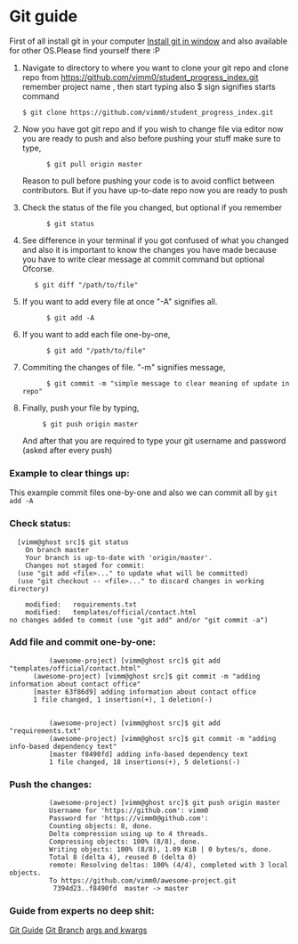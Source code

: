 # Git guide
First of  all install git in your computer
 [Install git in window](https://www.atlassian.com/git/tutorials/install-git#windows) and also available for other OS.Please find yourself there :P
1.  Navigate to directory to where you want to clone your git repo and clone repo from https://github.com/vimm0/student_progress_index.git remember project name , then start typing also $ sign signifies starts command

    ```
    $ git clone https://github.com/vimm0/student_progress_index.git
    ```

2. Now you have got git repo and if you wish to change file via editor now you are ready to push and also before pushing your stuff
   make sure to type,

    ```
          $ git pull origin master

    ```
    Reason to pull before pushing your code is to avoid conflict between contributors. But if you have up-to-date repo now you are ready to push
3. Check the status of the file you changed, but optional if you remember
    ```
          $ git status

    ```
4. See difference in your terminal if you got confused of what you changed and also it is important to know the changes you have made because you have to write clear message at commit command but optional Ofcorse.
    ```
       $ git diff "/path/to/file"

    ```
5. If you want to add every file at once "-A" signifies all.
    ```
          $ git add -A

    ```
6. If you want to add each file one-by-one,
    ```
          $ git add "/path/to/file"

    ```
7. Commiting the changes of file. "-m" signifies message,
    ```
          $ git commit -m "simple message to clear meaning of update in repo"

    ```
8. Finally, push your file by typing,
     ```
          $ git push origin master

    ```
    And after that you are required to type your git username and password (asked after every push)
          
### Example to clear things up:
This example commit files one-by-one and also we can commit all by ``git add -A``
 
### Check status:
```
  [vimm@ghost src]$ git status
	On branch master
	Your branch is up-to-date with 'origin/master'.
	Changes not staged for commit:
  (use "git add <file>..." to update what will be committed)
  (use "git checkout -- <file>..." to discard changes in working directory)

	modified:   requirements.txt
	modified:   templates/official/contact.html
no changes added to commit (use "git add" and/or "git commit -a")

```
### Add file and commit one-by-one:
```
          (awesome-project) [vimm@ghost src]$ git add "templates/official/contact.html"
	  (awesome-project) [vimm@ghost src]$ git commit -m "adding information about contact office"
	  [master 63f86d9] adding information about contact office
	  1 file changed, 1 insertion(+), 1 deletion(-)

    
          (awesome-project) [vimm@ghost src]$ git add "requirements.txt" 
          (awesome-project) [vimm@ghost src]$ git commit -m "adding info-based dependency text"
          [master f8490fd] adding info-based dependency text
          1 file changed, 18 insertions(+), 5 deletions(-)

```
### Push the changes:
```
          (awesome-project) [vimm@ghost src]$ git push origin master
		  Username for 'https://github.com': vimm0
		  Password for 'https://vimm0@github.com': 
		  Counting objects: 8, done.
		  Delta compression using up to 4 threads.
		  Compressing objects: 100% (8/8), done.
		  Writing objects: 100% (8/8), 1.09 KiB | 0 bytes/s, done.
		  Total 8 (delta 4), reused 0 (delta 0)
		  remote: Resolving deltas: 100% (4/4), completed with 3 local objects.
		  To https://github.com/vimm0/awesome-project.git
		   7394d23..f8490fd  master -> master

```
### Guide from experts no deep shit:
[Git Guide](http://rogerdudler.github.io/git-guide/)
[Git Branch]( http://nvie.com/posts/a-successful-git-branching-model/)
[args and kwargs](http://stackoverflow.com/questions/3394835/args-and-kwargs)
